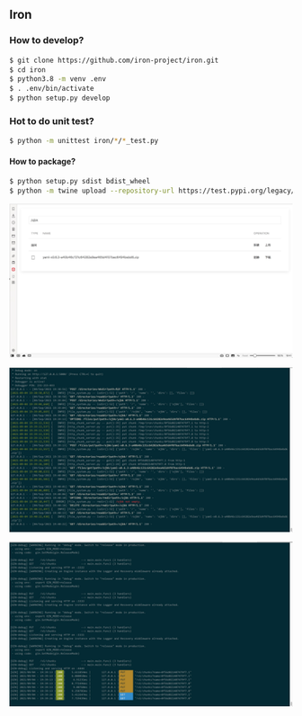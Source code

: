 ## Iron

### How to develop?

```bash
$ git clone https://github.com/iron-project/iron.git
$ cd iron
$ python3.8 -m venv .env
$ . .env/bin/activate
$ python setup.py develop
```

### Hot to do unit test?

```bash
$ python -m unittest iron/*/*_test.py
```

#### How to package?

```bash
$ python setup.py sdist bdist_wheel
$ python -m twine upload --repository-url https://test.pypi.org/legacy/ dist/*
```

![](./doc/iron-web.png)

![](./doc/iron.png)

![](./doc/go-chunk-server.png)
